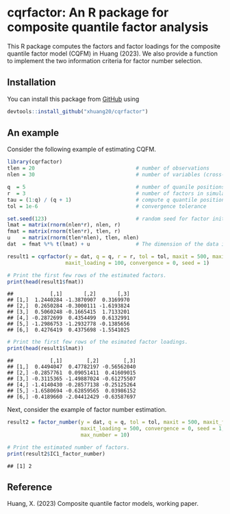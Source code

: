 
# cqrfactor: An R package for composite quantile factor analysis

This R package computes the factors and factor loadings for the
composite quantile factor model (CQFM) in Huang (2023). We also provide
a function to implement the two information criteria for factor number
selection.

## Installation

You can install this package from
[GitHub](https://github.com/xhuang20/cqrfactor.git) using

``` r
devtools::install_github("xhuang20/cqrfactor")
```

## An example

Consider the following example of estimating CQFM.

``` r
library(cqrfactor)
tlen = 20                                 # number of observations
nlen = 30                                 # number of variables (cross-section units)

q  = 5                                    # number of quanile positions in CQFM
r  = 3                                    # number of factors in simulation
tau = (1:q) / (q + 1)                     # compute q quantile positions
tol = 1e-6                                # convergence tolerance 

set.seed(123)                             # random seed for factor initialization
lmat = matrix(rnorm(nlen*r), nlen, r)
fmat = matrix(rnorm(tlen*r), tlen, r)
u    = matrix(rnorm(tlen*nlen), tlen, nlen)
dat  = fmat %*% t(lmat) + u               # The dimension of the data is tlen*nlen.

result1 = cqrfactor(y = dat, q = q, r = r, tol = tol, maxit = 500, maxit_factor = 500, 
                   maxit_loading = 100, convergence = 0, seed = 1)

# Print the first few rows of the estimated factors.
print(head(result1$fmat))
```

    ##            [,1]       [,2]       [,3]
    ## [1,]  1.2440284 -1.3870907  0.3169970
    ## [2,]  0.2650284 -0.3000111 -1.6193824
    ## [3,]  0.5060248 -0.1665415  1.7133201
    ## [4,] -0.2872699  0.4354499  0.6132991
    ## [5,] -1.2986753 -1.2932778 -0.1385656
    ## [6,]  0.4276419  0.4375698 -1.5541025

``` r
# Print the first few rows of the esimated factor loadings.
print(head(result1$lmat))
```

    ##            [,1]        [,2]        [,3]
    ## [1,]  0.4494047  0.47782197 -0.56562040
    ## [2,] -0.2857761  0.09051411  0.41609015
    ## [3,] -0.3115365 -1.49887024 -0.61275507
    ## [4,] -1.4140430 -0.28577138 -0.25125264
    ## [5,] -1.6580694 -0.62859565  0.03986152
    ## [6,] -0.4189660 -2.04412429 -0.63587697

Next, consider the example of factor number estimation.

``` r
result2 = factor_number(y = dat, q = q, tol = tol, maxit = 500, maxit_factor = 500, 
                        maxit_loading = 500, convergence = 0, seed = 1, 
                        max_number = 10) 

# Print the estimated number of factors.
print(result2$IC1_factor_number)
```

    ## [1] 2

## Reference

Huang, X. (2023) Composite quantile factor models, working paper.
